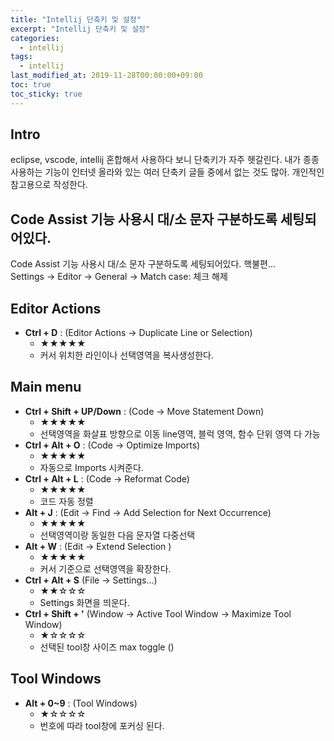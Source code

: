 ```yaml
---
title: "Intellij 단축키 및 설정"
excerpt: "Intellij 단축키 및 설정"
categories: 
  - intellij
tags: 
  - intellij
last_modified_at: 2019-11-28T00:00:00+09:00
toc: true
toc_sticky: true
---
```


## Intro
eclipse, vscode, intellij 혼합해서 사용하다 보니 단축키가 자주 헷갈린다.
내가 종종 사용하는 기능이 인터넷 올라와 있는 여러 단축키 글들 중에서 없는 것도 많아.
개인적인 참고용으로 작성한다.

## Code Assist 기능 사용시 대/소 문자 구분하도록 세팅되어있다.
Code Assist 기능 사용시 대/소 문자 구분하도록 세팅되어있다. 핵불편...<br>
Settings -> Editor -> General -> Match case: 체크 해제

## Editor Actions
- **Ctrl + D** : (Editor Actions → Duplicate Line or Selection)
  - ★★★★★
  - 커서 위치한 라인이나 선택영역을 복사생성한다.
  
## Main menu
- **Ctrl + Shift + UP/Down** : (Code → Move Statement Down)
  - ★★★★★
  - 선택영역을 화살표 방향으로 이동 line영역, 블럭 영역, 함수 단위 영역 다 가능
- **Ctrl + Alt + O** : (Code → Optimize Imports)
  - ★★★★★
  - 자동으로 Imports 시켜준다.
- **Ctrl + Alt + L** : (Code → Reformat Code)
  - ★★★★★
  - 코드 자동 정렬
- **Alt + J** : (Edit → Find → Add Selection for Next Occurrence)
  - ★★★★★
  - 선택영역이랑 동일한 다음 문자열 다중선택 
- **Alt + W** : (Edit → Extend Selection  )
  - ★★★★★
  - 커서 기준으로 선택영역을 확장한다.
- **Ctrl + Alt + S** (File → Settings...)
  - ★★☆☆☆
  - Settings 화면을 띄운다.
- **Ctrl + Shift + '** (Window → Active Tool Window → Maximize Tool Window)
  - ★☆☆☆☆
  - 선택된 tool창 사이즈 max toggle ()  

## Tool Windows
- **Alt + 0~9** : (Tool Windows)
  - ★☆☆☆☆
  - 번호에 따라 tool창에 포커싱 된다. 
  
  
